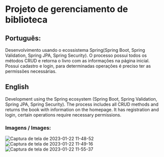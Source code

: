 # Projeto de gerenciamento de biblioteca
## Português:
<p> Desenvolvimento usando o ecossistema Spring(Spring Boot, Spring Validation, Spring JPA, Spring Security). 
  O processo possui todos os métodos CRUD e retorna o livro com as informações na página inicial. 
 Possui cadastro e login, para determinadas operações é preciso ter as permissões necessárias. </p>

<h2> English </h2>
<p> Development using the Spring ecosystem (Spring Boot, Spring Validation, Spring JPA, Spring Security). The process includes all CRUD methods and returns the book with information on the homepage. It has registration and login, certain operations require necessary permissions. </p>

### Imagens / Images:
![Captura de tela de 2023-01-22 11-48-52](https://user-images.githubusercontent.com/83867936/213922393-45de44b7-b70f-449e-96c2-1df6e81fd3ee.png)
![Captura de tela de 2023-01-22 11-49-16](https://user-images.githubusercontent.com/83867936/213922416-0cb0899e-8749-4fed-bb53-6173c84ec808.png)
![Captura de tela de 2023-01-22 11-55-37](https://user-images.githubusercontent.com/83867936/213922476-0a6e2496-730b-41cf-95ae-7cd57f5231db.png)

